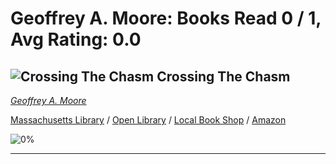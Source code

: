 # Geoffrey A. Moore:  Books Read 0 / 1, Avg Rating: 0.0 

## ![Crossing The Chasm](https://covers.openlibrary.org/b/isbn/9780062356857-M.jpg) Crossing The Chasm
*[Geoffrey A. Moore](../GeoffreyAMoore)*

[Massachusetts Library](https://library.minlib.net/search/i=9780062356857) / [Open Library](https://openlibrary.org/isbn/9780062356857) / [Local Book Shop](https://bookshop.org/books/crossing-the-chasm/9780062356857) / [Amazon](https://smile.amazon.com/dp/0062292986)

![0%](https://progress-bar.dev/0) 



---
